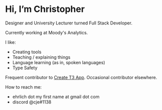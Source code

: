 # Hi, I’m Christopher

Designer and University Lecturer turned Full Stack Developer. 

Currently working at Moody's Analytics.

I like:
* Creating tools
* Teaching / explaining things
* Language learning (as in, spoken languages)
* Type Safety

Frequent contributor to [Create T3 App](https://github.com/t3-oss/create-t3-app). Occasional contributor elsewhere.

How to reach me:
* ehrlich dot my first name at gmail dot com  
* discord @cje#1138
